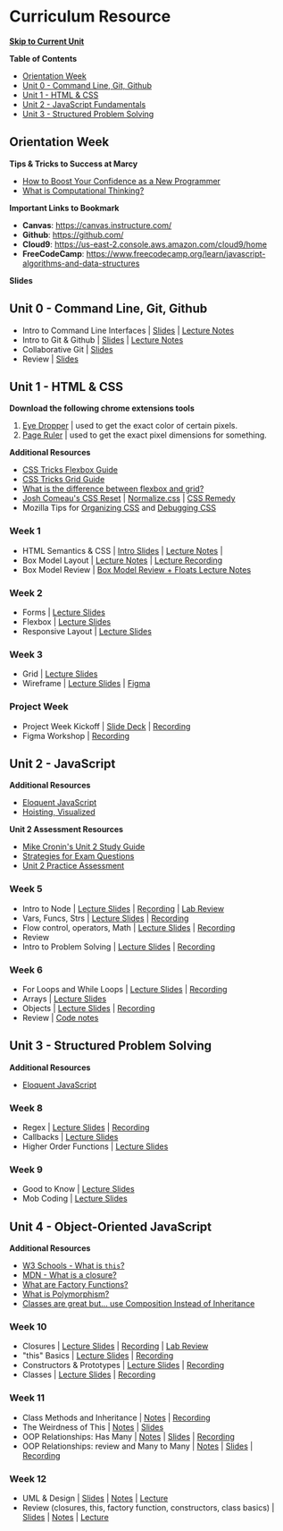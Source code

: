 # Curriculum Resource

**[Skip to Current Unit](#unit-4---object-oriented-javascript)**

**Table of Contents**
* [Orientation Week](#orientation-week)
* [Unit 0 - Command Line, Git, Github](#unit-0---command-line-git-github)
* [Unit 1 - HTML & CSS](#unit-1---html--css)
* [Unit 2 - JavaScript Fundamentals](#unit-2---javascript)
* [Unit 3 - Structured Problem Solving](#unit-3---structured-problem-solving)

## Orientation Week

**Tips & Tricks to Success at Marcy**
* [How to Boost Your Confidence as a New Programmer](https://marcylabschool.notion.site/marcylabschool/How-to-Boost-Your-Confidence-as-a-New-Programmer-3e08b5dc231444adb5770228696041ac)
* [What is Computational Thinking?](https://youtu.be/qbnTZCj0ugI)

**Important Links to Bookmark**
* **Canvas**: https://canvas.instructure.com/
* **Github**: https://github.com/
* **Cloud9**: https://us-east-2.console.aws.amazon.com/cloud9/home
* **FreeCodeCamp**: https://www.freecodecamp.org/learn/javascript-algorithms-and-data-structures

**Slides**

## Unit 0 - Command Line, Git, Github

* Intro to Command Line Interfaces | [Slides]() | [Lecture Notes]() 
* Intro to Git & Github | [Slides]() | [Lecture Notes]() 
* Collaborative Git | [Slides]() 
* Review | [Slides]() 

## Unit 1 - HTML & CSS

**Download the following chrome extensions tools**
1. [Eye Dropper](https://chrome.google.com/webstore/detail/eye-dropper/hmdcmlfkchdmnmnmheododdhjedfccka) | used to get the exact color of certain pixels.
2. [Page Ruler](https://chrome.google.com/webstore/detail/page-ruler/jcbmcnpepaddcedmjdcmhbekjhbfnlff/related?hl=en) | used to get the exact pixel dimensions for something.

**Additional Resources**
* [CSS Tricks Flexbox Guide](https://css-tricks.com/snippets/css/a-guide-to-flexbox/)
* [CSS Tricks Grid Guide](https://css-tricks.com/snippets/css/complete-guide-grid/)
* [What is the difference between flexbox and grid?](https://css-tricks.com/quick-whats-the-difference-between-flexbox-and-grid/)
* [Josh Comeau's CSS Reset](https://www.joshwcomeau.com/css/custom-css-reset/#introduction) | [Normalize.css](https://github.com/necolas/normalize.css/) | [CSS Remedy](https://github.com/jensimmons/cssremedy)
* Mozilla Tips for [Organizing CSS](https://developer.mozilla.org/en-US/docs/Learn/CSS/Building_blocks/Organizing) and [Debugging CSS](https://developer.mozilla.org/en-US/docs/Learn/CSS/Building_blocks/Debugging_CSS)

### Week 1
*  HTML Semantics & CSS | [Intro Slides]() | [Lecture Notes]() | 
*  Box Model Layout | [Lecture Notes]() | [Lecture Recording](https://us02web.zoom.us/rec/share/NdesESqYDHsjXxjN4X3YHQRDTTG5NpAeeF6UgQN0S9I6HxZLe2KDpU24lTgYjV8d.xAbAlQbBr0BneFUF?startTime=1680707163000)
*  Box Model Review | [Box Model Review + Floats Lecture Notes]()

### Week 2
* Forms | [Lecture Slides](https://drive.google.com/file/d/1F4nDGoI8i88vGweiqmGT4fEwNR6nrLXv/view?usp=sharing)
* Flexbox | [Lecture Slides](https://drive.google.com/file/d/1rdUMxWDLTnf3W5DqHHNBlW47pCw_5Ix_/view?usp=sharing)
* Responsive Layout | [Lecture Slides](https://drive.google.com/file/d/1Tbi2-jfACOVD7Y_9zYGH7Rr1BxFKCMzL/view?usp=sharing)

### Week 3
* Grid | [Lecture Slides](https://drive.google.com/file/d/13wljaDMPJgRY0ZMqfn6XjF5gyyz-1iXj/view?usp=sharing)
* Wireframe | [Lecture Slides](https://docs.google.com/presentation/d/19bfh2VtQzCHDakzxIi9O5KRDaGo4rSUQ1BZw5IEg7ig/edit?usp=sharing) | [Figma](https://www.figma.com/files/recent?fuid=788782067563868496)

### Project Week
* Project Week Kickoff | [Slide Deck](https://drive.google.com/file/d/1-ZYW53Da4k8VftTIbhnR4iffZ2xGFgt1/view?usp=sharing) | [Recording](https://us02web.zoom.us/rec/share/ssWHcrZ4K7L6vs35GmGGlBe_-vyJt2DfwRbK1FUDZUTWweDBl6YFhAt7GDKtABz_.dPbqtGVeV3uC2lt3)
* Figma Workshop | [Recording](https://us02web.zoom.us/rec/play/FyLXoSgmOlCZ9FubwhLlpNnK_vkaIa_BGilOxqPT2NXn32pLes3Ko6QazaUyn8mvYcJQVDUPOf7mKq8R.TXtqRDNZPpQaSthU?canPlayFromShare=true&from=share_recording_detail&continueMode=true&componentName=rec-play&originRequestUrl=https%3A%2F%2Fus02web.zoom.us%2Frec%2Fshare%2Fxs9veunYlBZBfhy2zTOzmG-UfL2-HDZ2lsLjMqFY5EyqRkjkZqJNBuszg_MUwQpD.kqPZ3bfnkPb5JRv7)

## Unit 2 - JavaScript

**Additional Resources**

- [Eloquent JavaScript](https://eloquentjavascript.net/)
- [Hoisting, Visualized](https://dev.to/lydiahallie/javascript-visualized-hoisting-478h)

**Unit 2 Assessment Resources**

- [Mike Cronin's Unit 2 Study Guide]()
- [Strategies for Exam Questions]()
- [Unit 2 Practice Assessment](https://github.com/The-Marcy-Lab-School/unit-2-practice-assessment/blob/master/README.md)


### Week 5
* Intro to Node | [Lecture Slides](https://drive.google.com/file/d/1wj9_NkXn3a6cYJp3LNLDkg1jTCUviGyN/view?usp=sharing) | [Recording](https://us02web.zoom.us/rec/share/LPLCX0YthrwJr8C63A2zYY81O1zS9z8sfe9dNcOFbN2jKiEfZ790QQbIGnzCkUOm.M-KKlgoBGUr55nzY) | [Lab Review](https://us02web.zoom.us/rec/share/XbdZhU5164doYibAukxTK_veqFH4M4l42Fj2YEuO8HOH6cxsu4Z0Abrj77Iarur-.fCJV0Ag1mBjL12Rp)
* Vars, Funcs, Strs | [Lecture Slides](https://drive.google.com/file/d/17fzaHBnlYZuz7SWkl-AxRDPZKHtflVry/view?usp=sharing) | [Recording](https://us02web.zoom.us/rec/share/EntoJNmo0MaGCg7Fw5XZ5wpEUnpVmep43MwBBdDaszDuNGMn5qlxbND7OLjf5hwI.wrqZqpnX8q2eDpO_)
* Flow control, operators, Math | [Lecture Slides](https://drive.google.com/file/d/1IpTZK4oC8pZjtULNZdY42n_iMGXgb2EG/view?usp=sharing) | [Recording](https://us02web.zoom.us/rec/share/WjyZQNm0FwzG9sWmQBPlFdNRmCcqxh2k4jKNncekkFT1mYI0SSBtur9QIux_o2je.2HZqIgkBJRu8AmRV)
* Review
* Intro to Problem Solving | [Lecture Slides](https://drive.google.com/file/d/1UFnUfeTmdDXz7GT0xc3M6xJ5gJnSneZD/view?usp=sharing) | [Recording](https://us02web.zoom.us/rec/share/wmbKcP8yDmfKjfaUwU8yvAUT8t4Lj_ArPmAOw9evWacpFJtCjSBbhQKryDMivaZe.iDmGa565yKwZwOKP?startTime=1683294499000)

### Week 6
- For Loops and While Loops | [Lecture Slides](https://drive.google.com/file/d/1-ghDZtCE4dc5O0YUy5Hiy4fbrHxOqFiH/view?usp=sharing) | [Recording](https://us02web.zoom.us/rec/share/9l5wJpMmaMDYaaOEpyhzSQlxofv7XPCShxYOJp5XffD8u438cWncHOAqzqIvWNJ0.zj5S815nkHZ2Tf2B?startTime=1683558349000)
- Arrays | [Lecture Slides](https://drive.google.com/file/d/1wOpb10nrMctQIF4twTKy-xLovkXTr7M5/view?usp=sharing)
- Objects | [Lecture Slides](https://drive.google.com/file/d/1bK_K600z9rKNnFIFcYembWOblJINB7eS/view?usp=sharing) | [Recording](https://us02web.zoom.us/rec/share/KqtaIRhaAOu8vKnjwn8khP_GqPPvdrBbyxp0x_hPkGeQP1bYeynDEPqHOWhaUU-N.lhMrmcnSZCTl3zy5)
- Review | [Code notes](./unit-2/review/index.js)

## Unit 3 - Structured Problem Solving

**Additional Resources**

- [Eloquent JavaScript](https://eloquentjavascript.net/)


### Week 8
- Regex | [Lecture Slides](https://drive.google.com/file/d/10hg-RDKAAGm1cpn-dAGpR2n-N2J5kgVw/view?usp=sharing) | [Recording](https://us02web.zoom.us/rec/share/BX3Mu-3--Qdt8CbZ_LbJ_Mw5PnEylPKB28OrDD36Am4S2jtkKlERcrexUTRv7Xtk.aIw5JY_T7sGoX_TE?startTime=1686582277000)
- Callbacks | [Lecture Slides](https://drive.google.com/file/d/1A96TNxIPdPIOTFTLM6qNyz47piHup2b5/view?usp=sharing)
- Higher Order Functions | [Lecture Slides](https://drive.google.com/file/d/1Io314LTBQzVUINNtzPaqx-g4nbWDGeBg/view?usp=sharing)

### Week 9
- Good to Know | [Lecture Slides](https://drive.google.com/file/d/1LRTRY3mUgzga8N1bf1JA-1jX2oEJJBQ_/view?usp=sharing)
- Mob Coding | [Lecture Slides](https://drive.google.com/file/d/18pMaivC1_ujTzXOs8z4cw4_nd8yn4LOh/view?usp=drive_link)

## Unit 4 - Object-Oriented JavaScript

**Additional Resources**
- [W3 Schools - What is `this`?](https://www.w3schools.com/js/js_this.asp)
- [MDN - What is a closure?](https://developer.mozilla.org/en-US/docs/Web/JavaScript/Closures)
- [What are Factory Functions?](https://www.javascripttutorial.net/javascript-factory-functions/)
- [What is Polymorphism?](https://www.youtube.com/watch?v=YkhLw5tYR6c&ab_channel=dcode)
- [Classes are great but... use Composition Instead of Inheritance](https://www.youtube.com/watch?v=nnwD5Lwwqdo)

### Week 10
- Closures | [Lecture Slides](https://drive.google.com/file/d/1qwh1Pg487vpKoxvK8BPGsicJqMD9eqdH/view?usp=sharing) | [Recording](https://us02web.zoom.us/rec/share/pbxRf1D8FJQzPvHZImhO4U2AhCIzUfSokajFJ-95EOS5KLtqdroW-S12inNExRnw.WPXPZO9GTR2TctDr) | [Lab Review](https://us02web.zoom.us/rec/share/CpH_5HqHt-1T7LCIp14F09lUlZ_C8YhJB5DH-kXea1M-LFA7f-xZzrTKTjPs56kH.xTXSeICdMqy8J4Qg?startTime=1687806095000)
- "this" Basics | [Lecture Slides](https://drive.google.com/file/d/18wAA5O00sZZgUy90oLQytX2__RjZ73_f/view?usp=sharing) | [Recording](https://us02web.zoom.us/rec/share/9yx-V90gePfCG_nx3S0o271gX0wUZRRG5B-3v5mUW-PgAvYQ3k9UwZj4WRYRLlnk.4SmTPpSLd8dqvv0z?startTime=1687878526000)
- Constructors & Prototypes | [Lecture Slides](https://drive.google.com/file/d/1Z7WO5QK936-XOiS8p4203ylEhjPXZch4/view?usp=drive_link) | [Recording](https://us02web.zoom.us/rec/share/btyZSgat4J49i7p8Z67YiaqhSGvZz2oZ5J1CBgXAFbaxdiK6sTMplygGIziPbl_J.jY3MJXSfdj9BKpMN?startTime=1687978910000)
- Classes | [Lecture Slides](https://drive.google.com/file/d/1FQU4FGJi3qHMUELRrHjt-3o9nmrIh99T/view?usp=drive_link) | [Recording](https://us02web.zoom.us/rec/share/BZBtHX29EmF1rRwpwaivNntt2Oa-F-7bXcr-6zeJYARIGxTWUXgGrE2oqB22s_-q.neliLbJDugMCdZsq?startTime=1688058132000)

### Week 11 
- Class Methods and Inheritance | [Notes](./unit-4/lesson-4-advanced-classes/) | [Recording](https://us02web.zoom.us/rec/share/nzK0F3f2CRUiw9gwMNjT7uqUw8aW7EeMk0FrvSEvFdsnZ6O00fL7VkeiwgM4cN9r.NigCcACmsDxAttmV?startTime=1689001542000)
- The Weirdness of This | [Notes](./unit-4/lesson-5-weirdness-of-this/) | [Slides](https://docs.google.com/presentation/d/1F1L3UZW0rP5BbekYBz7vUrt_4Gbv4384NSJZoOrjJzs)
- OOP Relationships: Has Many | [Notes](./unit-4/lesson-6-relationships-has-many/) | [Slides](https://docs.google.com/presentation/d/1IHGu0AR7slfAJI1uCaRL0sxX5MFf6ITwrGUcIgCI5pc/edit) | [Recording](https://drive.google.com/file/d/1DY6OXg0lzbJMm4y3AK0ORiy1yti-iEfw/view?usp=sharing)
- OOP Relationships: review and Many to Many | [Notes](./unit-4/lesson-7-relationships-review-and-many-to-many/) | [Slides](https://docs.google.com/presentation/d/1IHGu0AR7slfAJI1uCaRL0sxX5MFf6ITwrGUcIgCI5pc/edit) | [Recording](https://drive.google.com/file/d/1BlupzjJD3782CvgB3SQTcA9jaMw1htLi/view?usp=sharing)

### Week 12
- UML & Design | [Slides](https://drive.google.com/file/d/1oMJw3ucUmMZd66suTeyTuJl4FwatvuaL/view?usp=drive_link) |  [Notes](./unit-4/lesson-8-uml-design) | [Lecture](https://us02web.zoom.us/rec/share/_q7HnMAmljqBqxWvXq2fQLIonEbUntV2rE6MQZMfAcGIQs_8Okf6kQ4JmQTo51Uz.5gITRbO8WYNYy9F9?startTime=1689606149000)
- Review (closures, this, factory function, constructors, class basics) | [Slides](https://drive.google.com/file/d/18Hea7yvcG1aEdg-eHud2ury_4jxmvQsI/view?usp=drive_link) | [Notes](./unit-4/review/notes) | [Lecture]()
